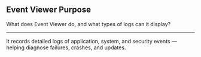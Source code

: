 ## Event Viewer Purpose

What does Event Viewer do, and what types of logs can it display?

---

It records detailed logs of application, system, and security events — helping diagnose failures, crashes, and updates.

